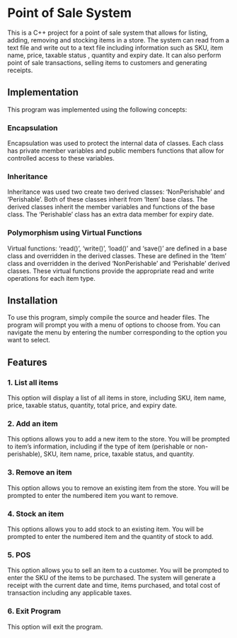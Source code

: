 # Point of Sale System

This is a C++ project for a point of sale system that allows for listing, adding, removing and stocking items in a store. The system can read from a text file and write out to a text file including information such as SKU, item name, price, taxable status , quantity and expiry date. It can also perform point of sale transactions, selling items to customers and generating receipts. 

## Implementation

This program was implemented using the following concepts:

### Encapsulation

Encapsulation was used to protect the internal data of classes. Each class has private member variables and public members functions that allow for controlled access to these variables. 

### Inheritance

Inheritance was used two create two derived classes: ‘NonPerishable’ and ‘Perishable’. Both of these classes inherit from ‘Item’ base class. The derived classes inherit the member variables and functions of the base class. The ‘Perishable’ class has an extra data member for expiry date. 

### Polymorphism using Virtual Functions

Virtual functions: ‘read()’, ‘write()’, ‘load()’ and ‘save()’ are defined in a base class and overridden in the derived classes. These are defined in the ‘Item’ class and overridden in the derived ‘NonPerishable’ and ‘Perishable’ derived classes. These virtual functions provide the appropriate read and write operations for each item type.

## Installation

To use this program, simply compile the source and header files. The program will prompt you with a menu of options to choose from. You can navigate the menu by entering the number corresponding to the option you want to select.

## Features

### 1. List all items

This option will display a list of all items in store, including SKU, item name, price, taxable status, quantity, total price, and expiry date. 

### 2. Add an item

This options allows you to add a new item to the store. You will be prompted to item’s information, including if the type of item (perishable or non-perishable), SKU, item name, price, taxable status, and quantity. 


### 3. Remove an item

This option allows you to remove an existing item from the store. You will be prompted to enter the numbered item you want to remove.

### 4. Stock an item

This options allows you to add stock to an existing item. You will be prompted to enter the numbered item and the quantity of stock to add.

### 5. POS

This option allows you to sell an item to a customer. You will be prompted to enter the SKU of the items to be purchased. The system will generate a receipt with the current date and time, items purchased, and total cost of transaction including any applicable taxes.

### 6. Exit Program

This option will exit the program. 


